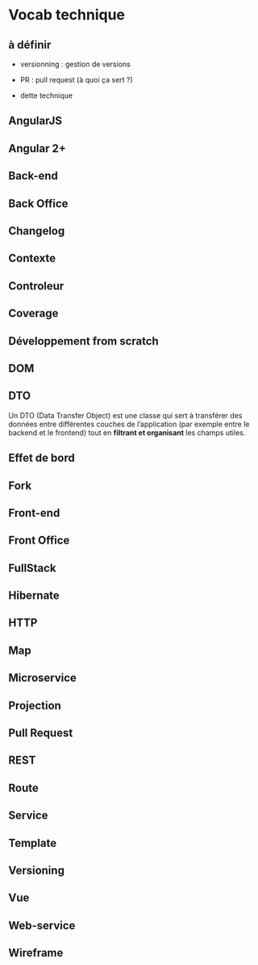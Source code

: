 # Vocab technique 

## à définir 

- versionning : gestion de versions

- PR : pull request (à quoi ça sert ?)

- dette technique


## AngularJS

## Angular 2+

## Back-end

## Back Office

## Changelog

## Contexte

## Controleur

## Coverage

## Développement from scratch

## DOM

## DTO

Un DTO (Data Transfer Object) est une classe qui sert à transférer des données entre différentes couches de l’application (par exemple entre le backend et le frontend) tout en **filtrant et organisant** les champs utiles.

## Effet de bord

## Fork

## Front-end

## Front Office

## FullStack

## Hibernate

## HTTP 

## Map

## Microservice

## Projection

## Pull Request

## REST

## Route

## Service

## Template

## Versioning

## Vue

## Web-service

## Wireframe